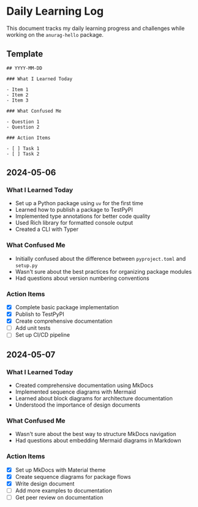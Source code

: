# Daily Learning Log

This document tracks my daily learning progress and challenges while working on the `anurag-hello` package.

## Template

```
## YYYY-MM-DD

### What I Learned Today

- Item 1
- Item 2
- Item 3

### What Confused Me

- Question 1
- Question 2

### Action Items

- [ ] Task 1
- [ ] Task 2
```

## 2024-05-06

### What I Learned Today

- Set up a Python package using `uv` for the first time
- Learned how to publish a package to TestPyPI
- Implemented type annotations for better code quality
- Used Rich library for formatted console output
- Created a CLI with Typer

### What Confused Me

- Initially confused about the difference between `pyproject.toml` and `setup.py`
- Wasn't sure about the best practices for organizing package modules
- Had questions about version numbering conventions

### Action Items

- [x] Complete basic package implementation
- [x] Publish to TestPyPI
- [x] Create comprehensive documentation
- [ ] Add unit tests
- [ ] Set up CI/CD pipeline

## 2024-05-07

### What I Learned Today

- Created comprehensive documentation using MkDocs
- Implemented sequence diagrams with Mermaid
- Learned about block diagrams for architecture documentation
- Understood the importance of design documents

### What Confused Me

- Wasn't sure about the best way to structure MkDocs navigation
- Had questions about embedding Mermaid diagrams in Markdown

### Action Items

- [x] Set up MkDocs with Material theme
- [x] Create sequence diagrams for package flows
- [x] Write design document
- [ ] Add more examples to documentation
- [ ] Get peer review on documentation
